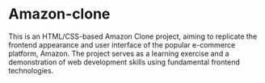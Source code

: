 # Amazon-clone
This is an HTML/CSS-based Amazon Clone project, aiming to replicate the frontend appearance and user interface of the popular e-commerce platform, Amazon. The project serves as a learning exercise and a demonstration of web development skills using fundamental frontend technologies.
